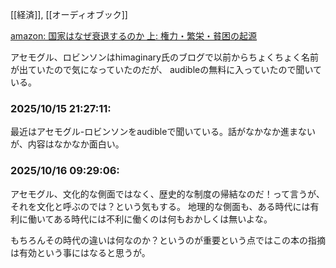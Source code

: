 [[経済]], [[オーディオブック]]

[amazon: 国家はなぜ衰退するのか 上: 権力・繁栄・貧困の起源](https://amzn.to/46RasTe)

アセモグル、ロビンソンはhimaginary氏のブログで以前からちょくちょく名前が出ていたので気になっていたのだが、
audibleの無料に入っていたので聞いている。

### 2025/10/15 21:27:11:

最近はアセモグル-ロビンソンをaudibleで聞いている。話がなかなか進まないが、内容はなかなか面白い。

### 2025/10/16 09:29:06: 

アセモグル、文化的な側面ではなく、歴史的な制度の帰結なのだ！って言うが、それを文化と呼ぶのでは？という気もする。
地理的な側面も、ある時代には有利に働いてある時代には不利に働くのは何もおかしくは無いよな。

もちろんその時代の違いは何なのか？というのが重要という点ではこの本の指摘は有効という事にはなると思うが。





